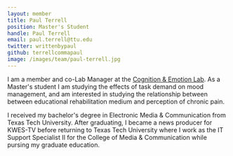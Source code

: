 ```yaml
---
layout: member
title: Paul Terrell
position: Master's Student
handle: Paul Terrell
email: paul.terrell@ttu.edu
twitter: writtenbypaul
github: terrellcommapaul
image: /images/team/paul-terrell.jpg
---
```


I am a member and co-Lab Manager at the [Cognition & Emotion Lab](http://www.ttucel.com/). As a Master's student I am studying the effects of task demand on mood management, and am interested in studying the relationship between between educational rehabilitation medium and perception of chronic pain.

I received my bachelor's degree in Electronic Media & Communication from Texas Tech University. After graduating, I became a news producer for KWES-TV before returning to Texas Tech University where I work as the IT Support Specialist II for the College of Media & Communication while pursing my graduate education.
